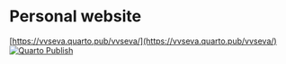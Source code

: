 # Personal website

[https://vvseva.quarto.pub/vvseva/](https://vvseva.quarto.pub/vvseva/)
[![Quarto Publish](https://github.com/vvseva/quarto-blog/actions/workflows/publish.yml/badge.svg)](https://github.com/vvseva/quarto-blog/actions/workflows/publish.yml)
